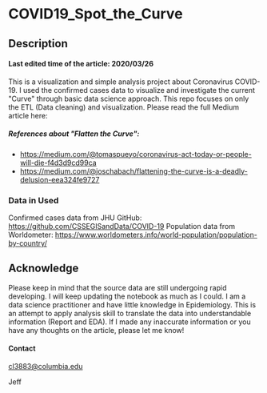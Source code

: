 # COVID19_Spot_the_Curve
## Description
#### Last edited time of the article: 2020/03/26
This is a visualization and simple analysis project about Coronavirus COVID-19. I used the confirmed cases data to visualize and investigate the current "Curve" through basic data science approach. This repo focuses on only the ETL (Data cleaning) and visualization. Please read the full Medium article here:


##### References about "Flatten the Curve": 
- https://medium.com/@tomaspueyo/coronavirus-act-today-or-people-will-die-f4d3d9cd99ca
- https://medium.com/@joschabach/flattening-the-curve-is-a-deadly-delusion-eea324fe9727

### Data in Used
Confirmed cases data from JHU GitHub: https://github.com/CSSEGISandData/COVID-19
Population data from Worldometer: https://www.worldometers.info/world-population/population-by-country/

## Acknowledge
Please keep in mind that the source data are still undergoing rapid developing. I will keep updating the notebook as much as I could. I am a data science practitioner and have little knowledge in Epidemiology. This is an attempt to apply analysis skill to translate the data into understandable information (Report and EDA). If I made any inaccurate information or you have any thoughts on the article, please let me know!

#### Contact
cl3883@columbia.edu

Jeff
